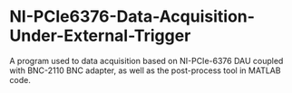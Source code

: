 # NI-PCIe6376-Data-Acquisition-Under-External-Trigger
A program used to data acquisition based on NI-PCIe-6376 DAU coupled with BNC-2110 BNC adapter, as well as the post-process tool in MATLAB code.
